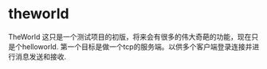 # theworld
TheWorld
这只是一个测试项目的初版，将来会有很多的伟大奇葩的功能，现在只是个helloworld.
第一个目标是做一个tcp的服务端。以供多个客户端登录连接并进行消息发送和接收.
